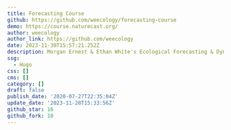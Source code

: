 ```yaml
---
title: Forecasting Course
github: https://github.com/weecology/forecasting-course
demo: https://course.naturecast.org/
author: weecology
author_link: https://github.com/weecology
date: 2023-11-30T15:57:21.252Z
description: Morgan Ernest & Ethan White's Ecological Forecasting & Dynamics Course
ssg:
  - Hugo
css: []
cms: []
category: []
draft: false
publish_date: '2020-07-27T22:35:04Z'
update_date: '2023-11-28T15:33:56Z'
github_star: 16
github_fork: 10
---
```

